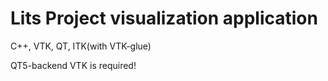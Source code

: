 # Lits Project visualization application

C++, VTK, QT, ITK(with VTK-glue)

QT5-backend VTK is required!
